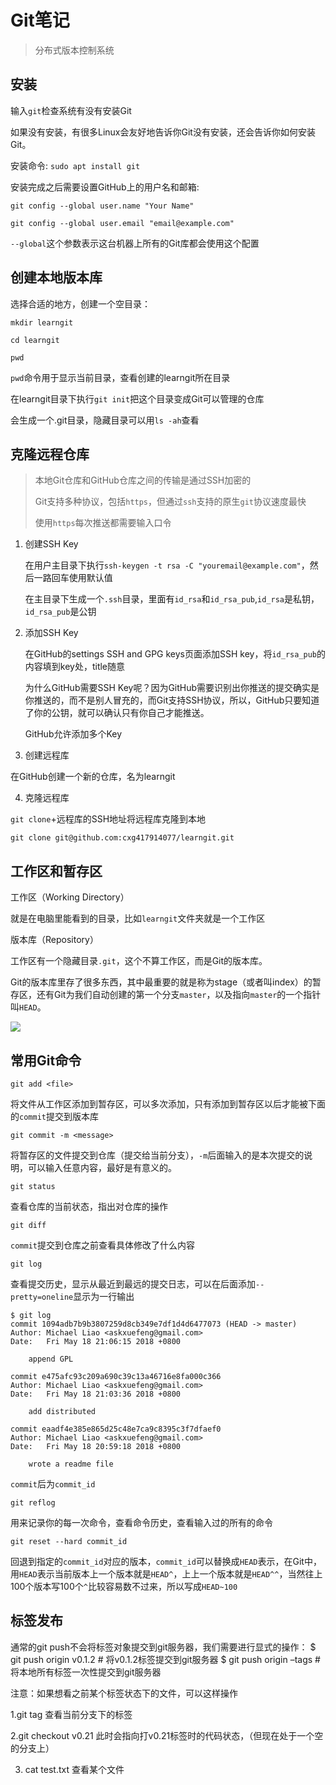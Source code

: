 # Git笔记

> 分布式版本控制系统

## 安装

输入`git`检查系统有没有安装Git

如果没有安装，有很多Linux会友好地告诉你Git没有安装，还会告诉你如何安装Git。

安装命令: `sudo apt install git`

安装完成之后需要设置GitHub上的用户名和邮箱:

`git config --global user.name "Your Name"`

`git config --global user.email "email@example.com"`

`--global`这个参数表示这台机器上所有的Git库都会使用这个配置

##  创建本地版本库

选择合适的地方，创建一个空目录：

`mkdir learngit`

`cd learngit`

`pwd`

`pwd`命令用于显示当前目录，查看创建的learngit所在目录

在learngit目录下执行`git init`把这个目录变成Git可以管理的仓库

会生成一个.git目录，隐藏目录可以用`ls -ah`查看

## 克隆远程仓库

> 本地Git仓库和GitHub仓库之间的传输是通过SSH加密的
>
> Git支持多种协议，包括`https`，但通过`ssh`支持的原生`git`协议速度最快
>
> 使用`https`每次推送都需要输入口令

1. 创建SSH Key

   在用户主目录下执行`ssh-keygen -t rsa -C "youremail@example.com"`，然后一路回车使用默认值

   在主目录下生成一个`.ssh`目录，里面有`id_rsa`和`id_rsa_pub`,`id_rsa`是私钥，`id_rsa_pub`是公钥

2. 添加SSH Key

   在GitHub的settings   SSH and GPG keys页面添加SSH key，将`id_rsa_pub`的内容填到key处，title随意

   为什么GitHub需要SSH Key呢？因为GitHub需要识别出你推送的提交确实是你推送的，而不是别人冒充的，而Git支持SSH协议，所以，GitHub只要知道了你的公钥，就可以确认只有你自己才能推送。

   GitHub允许添加多个Key

3.  创建远程库

   在GitHub创建一个新的仓库，名为learngit

4.  克隆远程库

   `git clone`+远程库的SSH地址将远程库克隆到本地

   `git clone git@github.com:cxg417914077/learngit.git`

## 工作区和暂存区

工作区（Working Directory）

就是在电脑里能看到的目录，比如`learngit`文件夹就是一个工作区

版本库（Repository）

工作区有一个隐藏目录`.git`，这个不算工作区，而是Git的版本库。

Git的版本库里存了很多东西，其中最重要的就是称为stage（或者叫index）的暂存区，还有Git为我们自动创建的第一个分支`master`，以及指向`master`的一个指针叫`HEAD`。



![](https://cdn.liaoxuefeng.com/cdn/files/attachments/001384907702917346729e9afbf4127b6dfbae9207af016000/0)

##  常用Git命令

`git add <file>`

将文件从工作区添加到暂存区，可以多次添加，只有添加到暂存区以后才能被下面的`commit`提交到版本库

`git commit -m <message>`

将暂存区的文件提交到仓库（提交给当前分支），`-m`后面输入的是本次提交的说明，可以输入任意内容，最好是有意义的。

`git status`

查看仓库的当前状态，指出对仓库的操作

`git diff`

`commit`提交到仓库之前查看具体修改了什么内容

`git log`

查看提交历史，显示从最近到最远的提交日志，可以在后面添加`--pretty=oneline`显示为一行输出

```
$ git log
commit 1094adb7b9b3807259d8cb349e7df1d4d6477073 (HEAD -> master)
Author: Michael Liao <askxuefeng@gmail.com>
Date:   Fri May 18 21:06:15 2018 +0800

    append GPL

commit e475afc93c209a690c39c13a46716e8fa000c366
Author: Michael Liao <askxuefeng@gmail.com>
Date:   Fri May 18 21:03:36 2018 +0800

    add distributed

commit eaadf4e385e865d25c48e7ca9c8395c3f7dfaef0
Author: Michael Liao <askxuefeng@gmail.com>
Date:   Fri May 18 20:59:18 2018 +0800

    wrote a readme file
```

`commit`后为`commit_id`

`git reflog`

用来记录你的每一次命令，查看命令历史，查看输入过的所有的命令

`git reset --hard commit_id`

回退到指定的`commit_id`对应的版本，`commit_id`可以替换成`HEAD`表示，在Git中，用`HEAD`表示当前版本上一个版本就是`HEAD^`，上上一个版本就是`HEAD^^`，当然往上100个版本写100个`^`比较容易数不过来，所以写成`HEAD~100`

## 标签发布
通常的git push不会将标签对象提交到git服务器，我们需要进行显式的操作：
$ git push origin v0.1.2 # 将v0.1.2标签提交到git服务器
$ git push origin –tags # 将本地所有标签一次性提交到git服务器

注意：如果想看之前某个标签状态下的文件，可以这样操作

1.git tag   查看当前分支下的标签

2.git  checkout v0.21   此时会指向打v0.21标签时的代码状态，（但现在处于一个空的分支上）

3. cat  test.txt   查看某个文件

